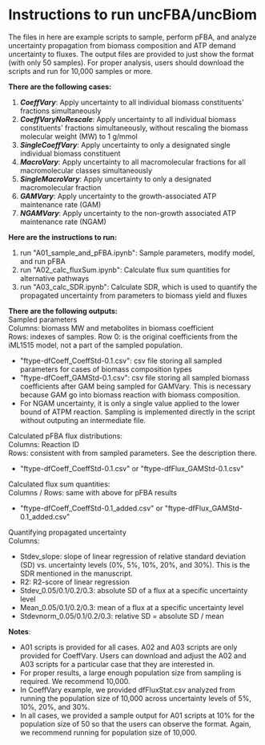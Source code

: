 # Instructions to run uncFBA/uncBiom
The files in here are example scripts to sample, perform pFBA, and analyze uncertainty propagation from biomass composition and ATP demand uncertainty to fluxes. The output files are provided to just show the format (with only 50 samples). For proper analysis, users should download the scripts and run for 10,000 samples or more.

**There are the following cases:**
1) ***CoeffVary***: Apply uncertainty to all individual biomass constituents' fractions simultaneously
2) ***CoeffVaryNoRescale***: Apply uncertainty to all individual biomass constituents' fractions simultaneously, without rescaling the biomass molecular weight (MW) to 1 g/mmol
3) ***SingleCoeffVary***: Apply uncertainty to only a designated single individual biomass constituent
4) ***MacroVary***: Apply uncertainty to all macromolecular fractions for all macromolecular classes simultaneously
5) ***SingleMacroVary***: Apply uncertainty to only a designated macromolecular fraction
6) ***GAMVary***: Apply uncertainty to the growth-associated ATP maintenance rate (GAM)
7) ***NGAMVary***: Apply uncertainty to the non-growth associated ATP maintenance rate (NGAM)

**Here are the instructions to run:**
1) run "A01_sample_and_pFBA.ipynb": Sample parameters, modify model, and run pFBA
2) run "A02_calc_fluxSum.ipynb": Calculate flux sum quantities for alternative pathways
3) run "A03_calc_SDR.ipynb": Calculate SDR, which is used to quantify the propagated uncertainty from parameters to biomass yield and fluxes

**There are the following outputs:**<br>
Sampled parameters<br>
Columns: biomass MW and metabolites in biomass coefficient<br>
Rows: indexes of samples. Row 0: is the original coefficients from the iML1515 model, not a part of the sampled population.<br>
- "ftype-dfCoeff_CoeffStd-0.1.csv": csv file storing all sampled parameters for cases of biomass composition types
- "ftype-dfCoeff_GAMStd-0.1.csv": csv file storing all sampled biomass coefficients after GAM being sampled for GAMVary. This is necessary because GAM go into biomass reaction with biomass composition.
- For NGAM uncertainty, it is only a single value applied to the lower bound of ATPM reaction. Sampling is implemented directly in the script without outputing an intermediate file.

Calculated pFBA flux distributions:<br>
Columns: Reaction ID<br>
Rows: consistent with from sampled parameters. See the description there.<br>
- "ftype-dfCoeff_CoeffStd-0.1.csv" or "ftype-dfFlux_GAMStd-0.1.csv"

Calculated flux sum quantities:<br>
Columns / Rows: same with above for pFBA results
- "ftype-dfCoeff_CoeffStd-0.1_added.csv" or "ftype-dfFlux_GAMStd-0.1_added.csv"

Quantifying propagated uncertainty<br>
Columns:
- Stdev_slope: slope of linear regression of relative standard deviation (SD) vs. uncertainty levels (0%, 5%, 10%, 20%, and 30%). This is the SDR mentioned in the manuscript.
- R2: R2-score of linear regression
- Stdev_0.05/0.1/0.2/0.3: absolute SD of a flux at a specific uncertainty level
- Mean_0.05/0.1/0.2/0.3: mean of a flux at a specific uncertainty level
- Stdevnorm_0.05/0.1/0.2/0.3: relative SD  = absolute SD / mean

**Notes**:
- A01 scripts is provided for all cases. A02 and A03 scripts are only provided for CoeffVary. Users can download and adjust the A02 and A03 scripts for a particular case that they are interested in.
- For proper results, a large enough population size from sampling is required. We recommend 10,000.
- In CoeffVary example, we provided dfFluxStat.csv analyzed from running the population size of 10,000 across uncertainty levels of 5%, 10%, 20%, and 30%.
- In all cases, we provided a sample output for A01 scripts at 10% for the population size of 50 so that the users can observe the format. Again, we recommend running for population size of 10,000.
